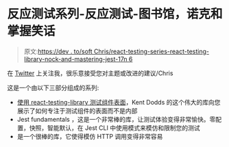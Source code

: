 # 反应测试系列-反应测试-图书馆，诺克和掌握笑话

> 原文:[https://dev . to/soft Chris/react-testing-series-react-testing-library-nock-and-mastering-jest-17n 6](https://dev.to/softchris/react-testing-series-react-testing-library-nock-and-mastering-jest-17n6)

在 [Twitter](https://twitter.com/chris_noring) 上关注我，很乐意接受您对主题或改进的建议/Chris

这是一个由以下三部分组成的系列:

*   [使用 react-testing-library 测试组件表面](https://dev.to/itnext/how-you-can-use-react-testing-library-to-test-component-surface-49pm)，Kent Dodds 的这个伟大的库向您展示了如何专注于测试组件的表面而不是内部
*   Jest fundamentals ，这是一个非常棒的库，让测试体验变得非常愉快。零配置，快照，智能默认，在 Jest CLI 中使用模式来模仿和限制您的测试
*   是一个很棒的库，它使得模仿 HTTP 调用变得非常容易